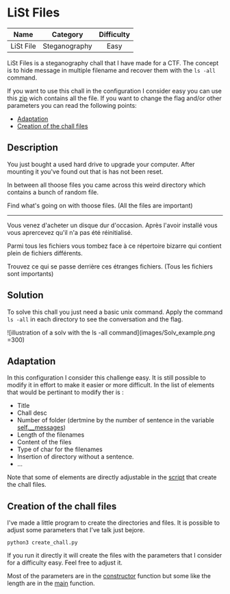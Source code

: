 # LiSt Files

| Name | Category | Difficulty |
| :---: | :---: | :---: |
| LiSt File | Steganography | Easy |

LiSt Files is a steganography chall that I have made for a CTF. The concept is to hide message in multiple filename and recover them with the `ls -all` command. 

If you want to use this chall in the configuration I consider easy you can use this [zip](LiSt_Files.zip) wich contains all the file. If you want to change the flag and/or other parameters you can read the following points: 

 - [Adaptation](#adaptation)
 - [Creation of the chall files](#creation-of-the-chall-files)

## Description

You just bought a used hard drive to upgrade your computer. After mounting it you've found out that is has not been reset.

In between all thoose files you came across this weird directory which contains a bunch of random file.

Find what's going on with thoose files. (All the files are important)

---

Vous venez d'acheter un disque dur d'occasion. Après l'avoir installé vous vous aprercevez qu'il n'a pas été réinitialisé.

Parmi tous les fichiers vous tombez face à ce répertoire bizarre qui contient plein de fichiers différents.

Trouvez ce qui se passe derrière ces étranges fichiers. (Tous les fichiers sont importants)

## Solution

To solve this chall you just need a basic unix command. Apply the command `ls -all` in each directory to see the conversation and the flag.

![illustration of a solv with the ls -all command](images/Solv_example.png =300)

## Adaptation

In this configuration I consider this challenge easy. It is still possible to modify it in effort to make it easier or more difficult. In the list of elements that would be pertinant to modify ther is :

* Title
* Chall desc
* Number of folder (dertmine by the number of sentence in the variable [self.__messages](create_chall.py))
* Length of the filenames
* Content of the files
* Type of char for the filenames
* Insertion of directory without a sentence.
* ...

Note that some of elements are directly adjustable in the [script](create_chall.py) that create the chall files.


## Creation of the chall files

I've made a little program to create the directories and files. It is possible to adjust some parameters that I've talk just bejore.
```shell
python3 create_chall.py
```

If you run it directly it will create the files with the parameters that I consider for a difficulty easy. Feel free to adjust it.

Most of the parameters are in the [constructor](create_chall.py) function but some like the length are in the [main](create_chall.py) function.

